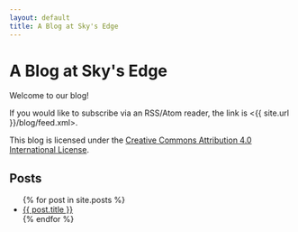 ```yaml
---
layout: default
title: A Blog at Sky's Edge
---
```


A Blog at Sky's Edge
===========

Welcome to our blog!

If you would like to subscribe via an RSS/Atom reader,
the link is <{{ site.url }}/blog/feed.xml>.

This blog is licensed under the [Creative Commons
Attribution 4.0 International
License](http://creativecommons.org/licenses/by/4.0/).

Posts
-----

<ul>
  {% for post in site.posts %}
    <li><a href="{{ post.url }}">{{ post.title }}</a></li>
  {% endfor %}
</ul>
